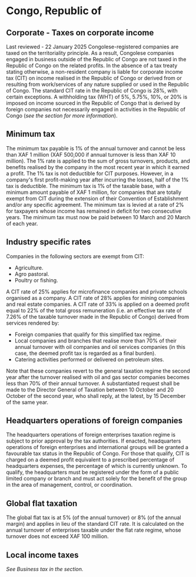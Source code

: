# Congo, Republic of
## Corporate - Taxes on corporate income
Last reviewed - 22 January 2025
Congolese-registered companies are taxed on the territoriality principle. As a result, Congolese companies engaged in business outside of the Republic of Congo are not taxed in the Republic of Congo on the related profits.
In the absence of a tax treaty stating otherwise, a non-resident company is liable for corporate income tax (CIT) on income realised in the Republic of Congo or derived from or resulting from work/services of any nature supplied or used in the Republic of Congo.
The standard CIT rate in the Republic of Congo is 28%, with certain exceptions.
A withholding tax (WHT) of 5%, 5.75%, 10%, or 20% is imposed on income sourced in the Republic of Congo that is derived by foreign companies not necessarily engaged in activities in the Republic of Congo (_see the section for more information_).
## Minimum tax
The minimum tax payable is 1% of the annual turnover and cannot be less than XAF 1 million (XAF 500,000 if annual turnover is less than XAF 10 million).
The 1% rate is applied to the sum of gross turnovers, products, and benefits realised by the company in the most recent year in which it earned a profit. The 1% tax is not deductible for CIT purposes. However, in a company's first profit-making year after incurring the losses, half of the 1% tax is deductible.
The minimum tax is 1% of the taxable base, with a minimum amount payable of XAF 1 million, for companies that are totally exempt from CIT during the extension of their Convention of Establishment and/or any specific agreement.
The minimum tax is levied at a rate of 2% for taxpayers whose income has remained in deficit for two consecutive years. The minimum tax must now be paid between 10 March and 20 March of each year.
## Industry specific rates
Companies in the following sectors are exempt from CIT:
  * Agriculture.
  * Agro pastoral.
  * Poultry or fishing.


A CIT rate of 25% applies for microfinance companies and private schools organised as a company.
A CIT rate of 28% applies for mining companies and real estate companies.
A CIT rate of 33% is applied on a deemed profit equal to 22% of the total gross remuneration (i.e. an effective tax rate of 7.26% of the taxable turnover made in the Republic of Congo) derived from services rendered by:
  * Foreign companies that qualify for this simplified tax regime.
  * Local companies and branches that realise more than 70% of their annual turnover with oil companies and oil services companies (in this case, the deemed profit tax is regarded as a final burden).
  * Catering activities performed or delivered on petroleum sites.


Note that these companies revert to the general taxation regime the second year after the turnover realised with oil and gas sector companies becomes less than 70% of their annual turnover.
A substantiated request shall be made to the Director General of Taxation between 10 October and 20 October of the second year, who shall reply, at the latest, by 15 December of the same year.
## Headquarters operations of foreign companies
The headquarters operations of foreign enterprises taxation regime is subject to prior approval by the tax authorities.
If enacted, headquarters operations of foreign enterprises and international groups will be granted a favourable tax status in the Republic of Congo. For those that qualify, CIT is charged on a deemed profit equivalent to a prescribed percentage of headquarters expenses, the percentage of which is currently unknown.
To qualify, the headquarters must be registered under the form of a public limited company or branch and must act solely for the benefit of the group in the area of management, control, or coordination.
## Global flat taxation
The global flat tax is at 5% (of the annual turnover) or 8% (of the annual margin) and applies in lieu of the standard CIT rate. It is calculated on the annual turnover of enterprises taxable under the flat rate regime, whose turnover does not exceed XAF 100 million.
## Local income taxes
_See Business tax in the section._
